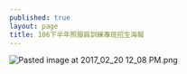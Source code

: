 ```yaml
---
published: true
layout: page
title: 106下半年照服員訓練專班招生海報
---
```


![Pasted image at 2017_02_20 12_08 PM.png]({{site.baseurl}}/static_files/upload_images/招生海報t.jpg)
